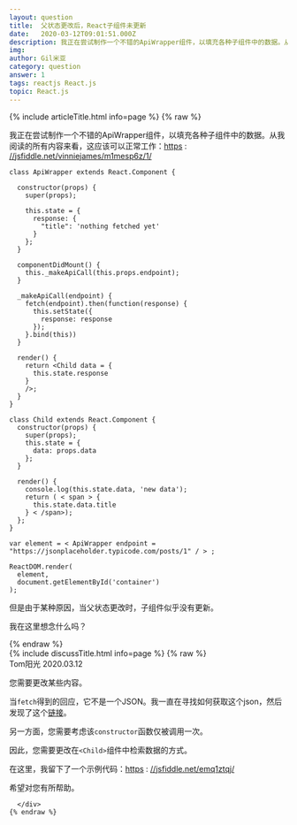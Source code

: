 ```yaml
---
layout: question
title:  父状态更改后，React子组件未更新
date:   2020-03-12T09:01:51.000Z
description: 我正在尝试制作一个不错的ApiWrapper组件，以填充各种子组件中的数据。从我阅读的所有内容来看，这应该可以正常工作：https   //jsfiddl...
img: 
author: Gil米亚
category: question
answer: 1
tags: reactjs React.js
topic: React.js
---
```

<div class="article-root">
  <div class="article">
    {% include articleTitle.html info=page %}
    {% raw %}
    <div class="article-content"><p><font style="vertical-align: inherit;"><font style="vertical-align: inherit;">我正在尝试制作一个不错的ApiWrapper组件，以填充各种子组件中的数据。</font><font style="vertical-align: inherit;">从我阅读的所有内容来看，这应该可以正常工作：</font><a href="https://jsfiddle.net/vinniejames/m1mesp6z/1/" rel="noreferrer"><font style="vertical-align: inherit;">https</font></a><font style="vertical-align: inherit;"> : </font></font><a href="https://jsfiddle.net/vinniejames/m1mesp6z/1/" rel="noreferrer"><font style="vertical-align: inherit;"><font style="vertical-align: inherit;">//jsfiddle.net/vinniejames/m1mesp6z/1/</font></font></a></p>

<pre><code>class ApiWrapper extends React.Component {<font></font>
<font></font>
  constructor(props) {<font></font>
    super(props);<font></font>
<font></font>
    this.state = {<font></font>
      response: {<font></font>
        "title": 'nothing fetched yet'<font></font>
      }<font></font>
    };<font></font>
  }<font></font>
<font></font>
  componentDidMount() {<font></font>
    this._makeApiCall(this.props.endpoint);<font></font>
  }<font></font>
<font></font>
  _makeApiCall(endpoint) {<font></font>
    fetch(endpoint).then(function(response) {<font></font>
      this.setState({<font></font>
        response: response<font></font>
      });<font></font>
    }.bind(this))<font></font>
  }<font></font>
<font></font>
  render() {<font></font>
    return &lt;Child data = {<font></font>
      this.state.response<font></font>
    }<font></font>
    /&gt;;<font></font>
  }<font></font>
}<font></font>
<font></font>
class Child extends React.Component {<font></font>
  constructor(props) {<font></font>
    super(props);<font></font>
    this.state = {<font></font>
      data: props.data<font></font>
    };<font></font>
  }<font></font>
<font></font>
  render() {<font></font>
    console.log(this.state.data, 'new data');<font></font>
    return ( &lt; span &gt; {<font></font>
      this.state.data.title<font></font>
    } &lt; /span&gt;);<font></font>
  };<font></font>
}<font></font>
<font></font>
var element = &lt; ApiWrapper endpoint = "https://jsonplaceholder.typicode.com/posts/1" / &gt; ;<font></font>
<font></font>
ReactDOM.render(<font></font>
  element,<font></font>
  document.getElementById('container')<font></font>
);<font></font>
</code></pre>

<p><font style="vertical-align: inherit;"><font style="vertical-align: inherit;">但是由于某种原因，当父状态更改时，子组件似乎没有更新。</font></font></p>

<p><font style="vertical-align: inherit;"><font style="vertical-align: inherit;">我在这里想念什么吗？</font></font></p></div>
    {% endraw %}
  </div>

  <div class="discuss-wrapper">
    {% include discussTitle.html info=page %}
    {% raw %}
    <div class="discuss-item">
        <div class="discuss-parent">
          <div class="discuss-meta">
            <span class="discuss-user">Tom阳光</span>
            <span class="discuss-time">2020.03.12</span>
          </div>
          <div class="discuss-comment"><p><font style="vertical-align: inherit;"><font style="vertical-align: inherit;">您需要更改某些内容。</font></font></p>

<p><font style="vertical-align: inherit;"><font style="vertical-align: inherit;">当</font></font><code>fetch</code><font style="vertical-align: inherit;"><font style="vertical-align: inherit;">得到的回应，它不是一个JSON。</font><font style="vertical-align: inherit;">我一直在寻找如何获取这个json，然后发现了这个</font></font><a href="https://github.com/github/fetch#handling-http-error-statuses" rel="nofollow noreferrer"><font style="vertical-align: inherit;"><font style="vertical-align: inherit;">链接</font></font></a><font style="vertical-align: inherit;"><font style="vertical-align: inherit;">。</font></font></p>

<p><font style="vertical-align: inherit;"><font style="vertical-align: inherit;">另一方面，您需要考虑该</font></font><code>constructor</code><font style="vertical-align: inherit;"><font style="vertical-align: inherit;">函数仅被调用一次。</font></font></p>

<p><font style="vertical-align: inherit;"><font style="vertical-align: inherit;">因此，您需要更改在</font></font><code>&lt;Child&gt;</code><font style="vertical-align: inherit;"><font style="vertical-align: inherit;">组件中</font><font style="vertical-align: inherit;">检索数据的方式</font><font style="vertical-align: inherit;">。</font></font></p>

<p><font style="vertical-align: inherit;"><font style="vertical-align: inherit;">在这里，我留下了一个示例代码：</font><a href="https://jsfiddle.net/emq1ztqj/" rel="nofollow noreferrer"><font style="vertical-align: inherit;">https</font></a><font style="vertical-align: inherit;"> : </font></font><a href="https://jsfiddle.net/emq1ztqj/" rel="nofollow noreferrer"><font style="vertical-align: inherit;"><font style="vertical-align: inherit;">//jsfiddle.net/emq1ztqj/</font></font></a></p>

<p><font style="vertical-align: inherit;"><font style="vertical-align: inherit;">希望对您有所帮助。</font></font></p></div>
        </div>
        
      </div>
    {% endraw %}
  </div>
<div>
